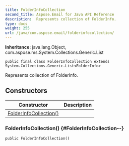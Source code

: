 ```yaml
---
title: FolderInfoCollection
second_title: Aspose.Email for Java API Reference
description:  Represents collection of FolderInfo.
type: docs
weight: 255
url: /java/com.aspose.email/folderinfocollection/
---
```

**Inheritance:**
java.lang.Object, com.aspose.ms.System.Collections.Generic.List
```
public final class FolderInfoCollection extends System.Collections.Generic.List<FolderInfo>
```

Represents collection of FolderInfo.
## Constructors

| Constructor | Description |
| --- | --- |
| [FolderInfoCollection()](#FolderInfoCollection--) |  |
### FolderInfoCollection() {#FolderInfoCollection--}
```
public FolderInfoCollection()
```


